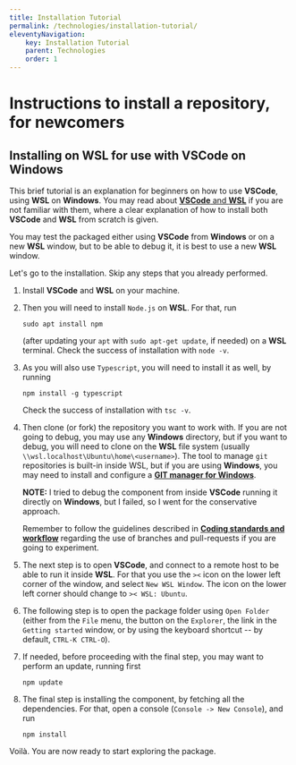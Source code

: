 ```yaml
---
title: Installation Tutorial
permalink: /technologies/installation-tutorial/
eleventyNavigation:
    key: Installation Tutorial
    parent: Technologies
    order: 1
---
```

# Instructions to install a repository, for newcomers

## Installing on **WSL** for use with **VSCode** on **Windows**

This brief tutorial is an explanation for beginners on how to use **VSCode**, using **WSL** on **Windows**.
You may read about [**VSCode** and **WSL**](https://code.visualstudio.com/docs) if you are not familiar with them, where a clear explanation of how to install both **VSCode** and **WSL** from scratch is given.

You may test the packaged either using **VSCode** from **Windows** or on a new **WSL** window, but to be able to debug it, it is best to use a new **WSL** window.

Let's go to the installation. Skip any steps that you already performed.

1. Install **VSCode** and **WSL** on your machine.

2. Then you will need to install `Node.js` on **WSL**.
   For that, run

    ```sudo apt install npm```

   (after updating your `apt` with `sudo apt-get update`, if needed) on a **WSL** terminal.
   Check the success of installation with `node -v`.

3. As you will also use `Typescript`, you will need to install it as well, by running

   ```npm install -g typescript```

   Check the success of installation with `tsc -v`.

4. Then clone (or fork) the repository you want to work with.
   If you are not going to debug, you may use any **Windows** directory, but if you want to debug, you will need to clone on the **WSL** file system (usually `\\wsl.localhost\Ubuntu\home\<username>`).
   The tool to manage `git` repositories is built-in inside WSL, but if you are using **Windows**, you may need to install and configure a [**GIT manager for Windows**](https://gitforwindows.org/).

    **NOTE:** I tried to debug the component from inside **VSCode** running it directly on **Windows**, but I failed, so I went for the conservative approach.

    Remember to follow the guidelines described in [**Coding standards and workflow**](../coding-standards/coding-standards.md) regarding the use of branches and pull-requests if you are going to experiment.

5. The next step is to open **VSCode**, and connect to a remote host to be able to run it inside **WSL**.
   For that you use the `><` icon on the lower left corner of the window, and select `New WSL Window`.
   The icon on the lower left corner should change to `>< WSL: Ubuntu`.

6. The following step is to open the package folder using `Open Folder` (either from the `File` menu, the button on the `Explorer`, the link in the `Getting started` window, or by using the keyboard shortcut -- by default, `CTRL-K CTRL-O`).

7. If needed, before proceeding with the final step, you may want to perform an update, running first

   ```npm update```

8. The final step is installing the component, by fetching all the dependencies.
   For that, open a console (`Console -> New Console`), and run

   ```npm install```

Voilà. You are now ready to start exploring the package.
